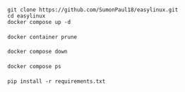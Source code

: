 #
#
####
    git clone https://github.com/SumonPaul18/easylinux.git
    cd easylinux
    docker compose up -d
####
    docker container prune
####
    docker compose down
####
    docker compose ps
####
    pip install -r requirements.txt
